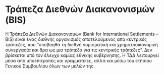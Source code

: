 # Τράπεζα Διεθνών Διακανονισμών (BIS)

Η Τράπεζα Διεθνών Διακανονισμών (Bank for International Settlements – BIS) είναι ένας διεθνής οργανισμός αποτελούμενος από κεντρικές τράπεζες, που “υποβοηθά τη διεθνή νομισματική και χρηματοοικονομική συνεργασία και δρα ως μια τράπεζα για τις κεντρικές τράπεζες”. Δεν βρίσκεται υπό τον έλεγχο καμίας εθνικής κυβέρνησης. Η ΤΔΔ λειτουργεί μέσα από υποεπιτροπές και γραμματείες, αλλά και μέσω του ετήσιου Γενικού Συμβουλίου όλων των μελών της.
